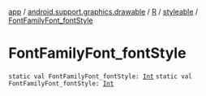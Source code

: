 [app](../../../index.md) / [android.support.graphics.drawable](../../index.md) / [R](../index.md) / [styleable](index.md) / [FontFamilyFont_fontStyle](./-font-family-font_font-style.md)

# FontFamilyFont_fontStyle

`static val FontFamilyFont_fontStyle: `[`Int`](https://kotlinlang.org/api/latest/jvm/stdlib/kotlin/-int/index.html)
`static val FontFamilyFont_fontStyle: `[`Int`](https://kotlinlang.org/api/latest/jvm/stdlib/kotlin/-int/index.html)